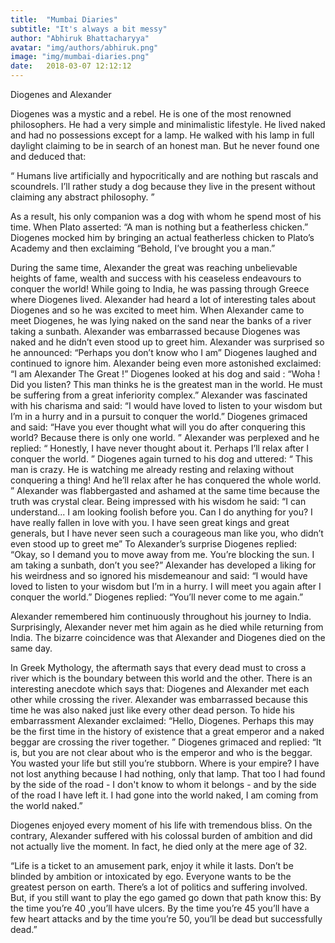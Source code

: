 ```yaml
---
title:  "Mumbai Diaries"
subtitle: "It's always a bit messy"
author: "Abhiruk Bhattacharyya"
avatar: "img/authors/abhiruk.png"
image: "img/mumbai-diaries.png"
date:   2018-03-07 12:12:12
---
```


Diogenes and Alexander

Diogenes was a mystic and a rebel. He is one of the most renowned philosophers.
He had a very simple and minimalistic lifestyle. He lived naked and had no possessions except for a lamp. He walked with his lamp in full daylight claiming to be in search of an honest man. But he never found one and deduced that:

“ Humans live artificially and hypocritically and are nothing but rascals and scoundrels. I’ll rather study a dog because they live in the present without claiming any abstract philosophy. ”

As a result, his only companion was a dog with whom he spend most of his time. When Plato asserted: “A man is nothing but a featherless chicken.” Diogenes mocked him by bringing an actual featherless chicken to Plato’s Academy and then exclaiming “Behold, I’ve brought you a man.” 

During the same time, Alexander the great was reaching unbelievable heights of fame, wealth and success with his ceaseless endeavours to conquer the world! While going to India, he was passing through Greece where Diogenes lived. Alexander had heard a lot of interesting tales about Diogenes and so he was excited to meet him. When Alexander came to meet Diogenes, he was lying naked on the sand near the banks of a river taking a sunbath. Alexander was embarrassed because Diogenes was naked and he didn’t even stood up to greet him. 
Alexander was surprised so he announced: 
“Perhaps you don’t know who I am”
Diogenes laughed and continued to ignore him.
Alexander being even more astonished exclaimed: 
“I am Alexander The Great !”
Diogenes looked at his dog and said :
“Woha ! Did you listen? This man thinks he is the greatest man in the world. He must be suffering from a great inferiority complex.”
Alexander was fascinated with his charisma and said:
“I would have loved to listen to your wisdom but I’m in a hurry and in a pursuit to conquer the world.”
Diogenes grimaced and said: “Have you ever thought what will you do after conquering this world? Because there is only one world. ”
Alexander was perplexed and he replied:
“ Honestly, I have never thought about it. Perhaps I’ll relax after I conquer the world. ”
Diogenes again turned to his dog and uttered: 
“ This man is crazy. He is watching me already resting and relaxing without conquering a thing! And he’ll relax after he has conquered the whole world. ”
Alexander was flabbergasted and ashamed at the same time because the truth was crystal clear. Being impressed with his wisdom he said:
“I can understand... I am looking foolish before you. Can I do anything for you? I have really fallen in love with you. I have seen great kings and great generals, but I have never seen such a courageous man like you, who didn’t even stood up to greet me”
To Alexander’s surprise Diogenes replied:
“Okay, so I demand you to move away from me. You’re blocking the sun. I am taking a sunbath, don’t you see?”
Alexander has developed a liking for his weirdness and so ignored his misdemeanour and said: 
“I would have loved to listen to your wisdom but I’m in a hurry. I will meet you again after I conquer the world.”
Diogenes replied: “You’ll never come to me again.”

Alexander remembered him continuously throughout his journey to India. Surprisingly, Alexander never met him again as he died while returning from India. The bizarre coincidence was that Alexander and Diogenes died on the same day. 

In Greek Mythology, the aftermath says that every dead must to cross a river which is the boundary between this world and the other. There is an interesting anecdote which says that: Diogenes and Alexander met each other while crossing the river. Alexander was embarrassed because this time he was also naked just like every other dead person. To hide his embarrassment Alexander exclaimed:
“Hello, Diogenes. Perhaps this may be the first time in the history of existence that a great emperor and a naked beggar are crossing the river together. ”
Diogenes grimaced and replied:
“It is, but you are not clear about who is the emperor and who is the beggar. You wasted your life but still you’re stubborn. Where is your empire? I have not lost anything because I had nothing, only that lamp. That too I had found by the side of the road - I don't know to whom it belongs - and by the side of the road I have left it. I had gone into the world naked, I am coming from the world naked.”

Diogenes enjoyed every moment of his life with tremendous bliss. On the contrary,  Alexander suffered with his colossal burden of ambition and did not actually live the moment. In fact, he died only at the mere age of 32. 

“Life is a ticket to an amusement park, enjoy it while it lasts. Don’t be blinded by ambition or intoxicated by ego. Everyone wants to be the greatest person on earth. There’s a lot of politics and suffering involved. But, if you still want to play the ego gamed go down that path know this: By the time you’re 40 ,you’ll have ulcers. By the time you’re 45 you’ll have a few heart attacks and by the time you’re 50, you’ll be dead but successfully dead.”









